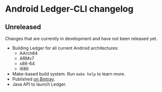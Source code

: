 <!--
See https://keepachangelog.com for basic format.
DO NOT use semantic line breaking for easier GitHub releases.
-->

# Android Ledger-CLI changelog

## Unreleased

Changes that are currently in development and have not been released yet.

  * Building Ledger for all current Android architectures:
    - AArch64
    - ARMv7
    - x86-64
    - i686
  * Make-based build system. Run `make help` to learn more.
  * Published [on Bintray](https://bintray.com/ilammy/ledger/ledger-cli).
  * Java API to launch Ledger.
